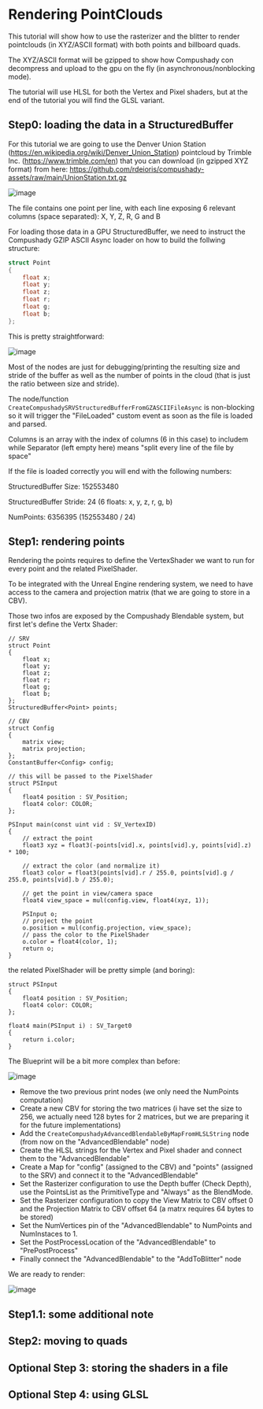 # Rendering PointClouds

This tutorial will show how to use the rasterizer and the blitter to render pointclouds (in XYZ/ASCII format) with both points and billboard quads.

The XYZ/ASCII format will be gzipped to show how Compushady con decompress and upload to the gpu on the fly (in asynchronous/nonblocking mode).

The tutorial will use HLSL for both the Vertex and Pixel shaders, but at the end of the tutorial you will find the GLSL variant.

## Step0: loading the data in a StructuredBuffer

For this tutorial we are going to use the Denver Union Station (https://en.wikipedia.org/wiki/Denver_Union_Station) pointcloud by Trimble Inc. (https://www.trimble.com/en) that you can download (in gzipped XYZ format) from here: https://github.com/rdeioris/compushady-assets/raw/main/UnionStation.txt.gz

![image](..//Screenshots/POINTCLOUD_000.png)

The file contains one point per line, with each line exposing 6 relevant columns (space separated): X, Y, Z, R, G and B

For loading those data in a GPU StructuredBuffer, we need to instruct the Compushady GZIP ASCII Async loader on how to build the follwing structure:

```c
struct Point
{
    float x;
    float y;
    float z;
    float r;
    float g;
    float b;
};
```

This is pretty straightforward:

![image](..//Screenshots/POINTCLOUD_001.png)

Most of the nodes are just for debugging/printing the resulting size and stride of the buffer as well as the number of points in the cloud (that is just the ratio between size and stride).

The node/function ```CreateCompushadySRVStructuredBufferFromGZASCIIFileAsync``` is non-blocking so it will trigger the "FileLoaded" custom event as soon as the file is loaded and parsed.

Columns is an array with the index of columns (6 in this case) to includem while Separator (left empty here) means "split every line of the file by space"

If the file is loaded correctly you will end with the following numbers:

StructuredBuffer Size: 152553480

StructuredBuffer Stride: 24 (6 floats: x, y, z, r, g, b)

NumPoints: 6356395 (152553480 / 24)

## Step1: rendering points

Rendering the points requires to define the VertexShader we want to run for every point and the related PixelShader.

To be integrated with the Unreal Engine rendering system, we need to have access to the camera and projection matrix (that we are going to store in a CBV).

Those two infos are exposed by the Compushady Blendable system, but first let's define the Vertx Shader:

```hlsl
// SRV
struct Point
{
    float x;
    float y;
    float z;
    float r;
    float g;
    float b;
};
StructuredBuffer<Point> points;

// CBV
struct Config
{
    matrix view;
    matrix projection;
};
ConstantBuffer<Config> config;

// this will be passed to the PixelShader
struct PSInput
{
    float4 position : SV_Position;
    float4 color: COLOR;
};

PSInput main(const uint vid : SV_VertexID)
{
    // extract the point
    float3 xyz = float3(-points[vid].x, points[vid].y, points[vid].z) * 100;

    // extract the color (and normalize it)
    float3 color = float3(points[vid].r / 255.0, points[vid].g / 255.0, points[vid].b / 255.0);

    // get the point in view/camera space
    float4 view_space = mul(config.view, float4(xyz, 1));

    PSInput o;
    // project the point
    o.position = mul(config.projection, view_space);
    // pass the color to the PixelShader
    o.color = float4(color, 1);
    return o;
}
```

the related PixelShader will be pretty simple (and boring):

```hlsl
struct PSInput
{
    float4 position : SV_Position;
    float4 color: COLOR;
};

float4 main(PSInput i) : SV_Target0
{
    return i.color;
}
```

The Blueprint will be a bit more complex than before:

![image](..//Screenshots/POINTCLOUD_002.png)

* Remove the two previous print nodes (we only need the NumPoints computation)
* Create a new CBV for storing the two matrices (i have set the size to 256, we actually need 128 bytes for 2 matrices, but we are preparing it for the future implementations)
* Add the ```CreateCompushadyAdvancedBlendableByMapFromHLSLString``` node (from now on the "AdvancedBlendable" node)
* Create the HLSL strings for the Vertex and Pixel shader and connect them to the "AdvancedBlendable"
* Create a Map for "config" (assigned to the CBV) and "points" (assigned to the SRV) and connect it to the "AdvancedBlendable"
* Set the Rasterizer configuration to use the Depth buffer (Check Depth), use the PointsList as the PrimitiveType and "Always" as the BlendMode.
* Set the Rasterizer configuration to copy the View Matrix to CBV offset 0 and the Projection Matrix to CBV offset 64 (a matrx requires 64 bytes to be stored)
* Set the NumVertices pin of the "AdvancedBlendable" to NumPoints and NumInstaces to 1.
* Set the PostProcessLocation of the "AdvancedBlendable" to "PrePostProcess"
* Finally connect the "AdvancedBlendable" to the "AddToBlitter" node

We are ready to render:

![image](..//Screenshots/POINTCLOUD_003.png)

## Step1.1: some additional note

## Step2: moving to quads

## Optional Step 3: storing the shaders in a file

## Optional Step 4: using GLSL
